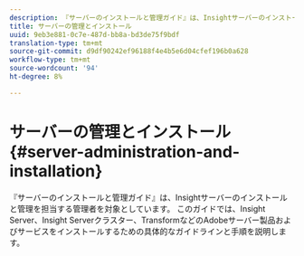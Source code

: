 ```yaml
---
description: 『サーバーのインストールと管理ガイド』は、Insightサーバーのインストールと管理を担当する管理者を対象としています。 このガイドでは、Insight Server、Insight Serverクラスター、TransformなどのAdobeサーバー製品およびサービスをインストールするための具体的なガイドラインと手順を説明します。
title: サーバーの管理とインストール
uuid: 9eb3e881-0c7e-487d-bb8a-bd3de75f9bdf
translation-type: tm+mt
source-git-commit: d9df90242ef96188f4e4b5e6d04cfef196b0a628
workflow-type: tm+mt
source-wordcount: '94'
ht-degree: 8%

---
```



# サーバーの管理とインストール{#server-administration-and-installation}

『サーバーのインストールと管理ガイド』は、Insightサーバーのインストールと管理を担当する管理者を対象としています。 このガイドでは、Insight Server、Insight Serverクラスター、TransformなどのAdobeサーバー製品およびサービスをインストールするための具体的なガイドラインと手順を説明します。

